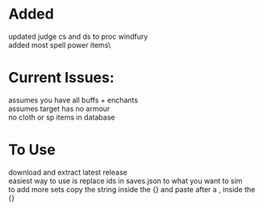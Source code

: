# Added
updated judge cs and ds to proc windfury\
added most spell power items\

# Current Issues:
assumes you have all buffs + enchants\
assumes target has no armour\
no cloth or sp items in database

# To Use
download and extract latest release\
easiest way to use is replace ids in saves.json to what you want to sim\
to add more sets copy the string inside the {} and paste after a , inside the {}

